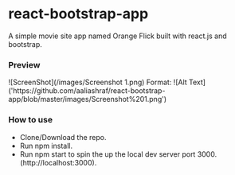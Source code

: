 <h1>react-bootstrap-app</h1>
<p>A simple movie site app named Orange Flick built with react.js and bootstrap.</p>
<h3>Preview</h3>
![ScreenShot](/images/Screenshot 1.png)
Format: ![Alt Text]('https://github.com/aaliashraf/react-bootstrap-app/blob/master/images/Screenshot%201.png')

<h3>How to use</h3> 

* Clone/Download the repo.
* Run npm install.
* Run npm start to spin the up the local dev server port 3000.(http://localhost:3000).
  
